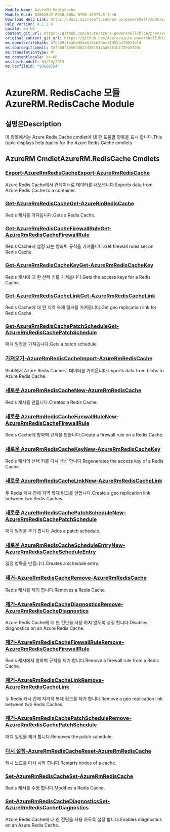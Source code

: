 ```yaml
---
Module Name: AzureRM.RedisCache
Module Guid: 820628d7-6938-488a-8760-43373a5ffce6
Download Help Link: https://docs.microsoft.com/en-us/powershell/module/azurerm.rediscache
Help Version: 4.1.2.0
Locale: en-US
content_git_url: https://github.com/Azure/azure-powershell/blob/preview/src/ResourceManager/RedisCache/Commands.RedisCache/help/AzureRM.RedisCache.md
original_content_git_url: https://github.com/Azure/azure-powershell/blob/preview/src/ResourceManager/RedisCache/Commands.RedisCache/help/AzureRM.RedisCache.md
ms.openlocfilehash: 47c469cfcabe95ee620c6fdecf1d55a479031afd
ms.sourcegitcommit: 43f4bdf2a59dd82fd881512aa9761bf72eb5703c
ms.translationtype: MT
ms.contentlocale: ko-KR
ms.lasthandoff: 04/23/2019
ms.locfileid: "93688754"
---
```

# <span data-ttu-id="ba243-101">AzureRM. RedisCache 모듈</span><span class="sxs-lookup"><span data-stu-id="ba243-101">AzureRM.RedisCache Module</span></span>
## <span data-ttu-id="ba243-102">설명은</span><span class="sxs-lookup"><span data-stu-id="ba243-102">Description</span></span>
<span data-ttu-id="ba243-103">이 항목에서는 Azure Redis Cache cmdlet에 대 한 도움말 항목을 표시 합니다.</span><span class="sxs-lookup"><span data-stu-id="ba243-103">This topic displays help topics for the Azure Redis Cache cmdlets.</span></span>

## <span data-ttu-id="ba243-104">AzureRM Cmdlet</span><span class="sxs-lookup"><span data-stu-id="ba243-104">AzureRM.RedisCache Cmdlets</span></span>
### [<span data-ttu-id="ba243-105">Export-AzureRmRedisCache</span><span class="sxs-lookup"><span data-stu-id="ba243-105">Export-AzureRmRedisCache</span></span>](Export-AzureRmRedisCache.md)
<span data-ttu-id="ba243-106">Azure Redis Cache에서 컨테이너로 데이터를 내보냅니다.</span><span class="sxs-lookup"><span data-stu-id="ba243-106">Exports data from Azure Redis Cache to a container.</span></span>

### [<span data-ttu-id="ba243-107">Get-AzureRmRedisCache</span><span class="sxs-lookup"><span data-stu-id="ba243-107">Get-AzureRmRedisCache</span></span>](Get-AzureRmRedisCache.md)
<span data-ttu-id="ba243-108">Redis 캐시를 가져옵니다.</span><span class="sxs-lookup"><span data-stu-id="ba243-108">Gets a Redis Cache.</span></span>

### [<span data-ttu-id="ba243-109">Get-AzureRmRedisCacheFirewallRule</span><span class="sxs-lookup"><span data-stu-id="ba243-109">Get-AzureRmRedisCacheFirewallRule</span></span>](Get-AzureRmRedisCacheFirewallRule.md)
<span data-ttu-id="ba243-110">Redis Cache에 설정 되는 방화벽 규칙을 가져옵니다.</span><span class="sxs-lookup"><span data-stu-id="ba243-110">Get firewall rules set on Redis Cache.</span></span>

### [<span data-ttu-id="ba243-111">Get-AzureRmRedisCacheKey</span><span class="sxs-lookup"><span data-stu-id="ba243-111">Get-AzureRmRedisCacheKey</span></span>](Get-AzureRmRedisCacheKey.md)
<span data-ttu-id="ba243-112">Redis 캐시에 대 한 선택 키를 가져옵니다.</span><span class="sxs-lookup"><span data-stu-id="ba243-112">Gets the access keys for a Redis Cache.</span></span>

### [<span data-ttu-id="ba243-113">Get-AzureRmRedisCacheLink</span><span class="sxs-lookup"><span data-stu-id="ba243-113">Get-AzureRmRedisCacheLink</span></span>](Get-AzureRmRedisCacheLink.md)
<span data-ttu-id="ba243-114">Redis Cache에 대 한 지역 복제 링크를 가져옵니다.</span><span class="sxs-lookup"><span data-stu-id="ba243-114">Get geo replication link for Redis Cache.</span></span>

### [<span data-ttu-id="ba243-115">Get-AzureRmRedisCachePatchSchedule</span><span class="sxs-lookup"><span data-stu-id="ba243-115">Get-AzureRmRedisCachePatchSchedule</span></span>](Get-AzureRmRedisCachePatchSchedule.md)
<span data-ttu-id="ba243-116">패치 일정을 가져옵니다.</span><span class="sxs-lookup"><span data-stu-id="ba243-116">Gets a patch schedule.</span></span>

### [<span data-ttu-id="ba243-117">가져오기-AzureRmRedisCache</span><span class="sxs-lookup"><span data-stu-id="ba243-117">Import-AzureRmRedisCache</span></span>](Import-AzureRmRedisCache.md)
<span data-ttu-id="ba243-118">Blob에서 Azure Redis Cache로 데이터를 가져옵니다.</span><span class="sxs-lookup"><span data-stu-id="ba243-118">Imports data from blobs to Azure Redis Cache.</span></span>

### [<span data-ttu-id="ba243-119">새로운 AzureRmRedisCache</span><span class="sxs-lookup"><span data-stu-id="ba243-119">New-AzureRmRedisCache</span></span>](New-AzureRmRedisCache.md)
<span data-ttu-id="ba243-120">Redis 캐시를 만듭니다.</span><span class="sxs-lookup"><span data-stu-id="ba243-120">Creates a Redis Cache.</span></span>

### [<span data-ttu-id="ba243-121">새로운 AzureRmRedisCacheFirewallRule</span><span class="sxs-lookup"><span data-stu-id="ba243-121">New-AzureRmRedisCacheFirewallRule</span></span>](New-AzureRmRedisCacheFirewallRule.md)
<span data-ttu-id="ba243-122">Redis Cache에 방화벽 규칙을 만듭니다.</span><span class="sxs-lookup"><span data-stu-id="ba243-122">Create a firewall rule on a Redis Cache.</span></span>

### [<span data-ttu-id="ba243-123">새로운 AzureRmRedisCacheKey</span><span class="sxs-lookup"><span data-stu-id="ba243-123">New-AzureRmRedisCacheKey</span></span>](New-AzureRmRedisCacheKey.md)
<span data-ttu-id="ba243-124">Redis 캐시의 선택 키를 다시 생성 합니다.</span><span class="sxs-lookup"><span data-stu-id="ba243-124">Regenerates the access key of a Redis Cache.</span></span>

### [<span data-ttu-id="ba243-125">새로운 AzureRmRedisCacheLink</span><span class="sxs-lookup"><span data-stu-id="ba243-125">New-AzureRmRedisCacheLink</span></span>](New-AzureRmRedisCacheLink.md)
<span data-ttu-id="ba243-126">두 Redis 캐시 간에 지역 복제 링크를 만듭니다.</span><span class="sxs-lookup"><span data-stu-id="ba243-126">Create a geo replication link between two Redis Caches.</span></span>

### [<span data-ttu-id="ba243-127">새로운 AzureRmRedisCachePatchSchedule</span><span class="sxs-lookup"><span data-stu-id="ba243-127">New-AzureRmRedisCachePatchSchedule</span></span>](New-AzureRmRedisCachePatchSchedule.md)
<span data-ttu-id="ba243-128">패치 일정을 추가 합니다.</span><span class="sxs-lookup"><span data-stu-id="ba243-128">Adds a patch schedule.</span></span>

### [<span data-ttu-id="ba243-129">새로운 AzureRmRedisCacheScheduleEntry</span><span class="sxs-lookup"><span data-stu-id="ba243-129">New-AzureRmRedisCacheScheduleEntry</span></span>](New-AzureRmRedisCacheScheduleEntry.md)
<span data-ttu-id="ba243-130">일정 항목을 만듭니다.</span><span class="sxs-lookup"><span data-stu-id="ba243-130">Creates a schedule entry.</span></span>

### [<span data-ttu-id="ba243-131">제거-AzureRmRedisCache</span><span class="sxs-lookup"><span data-stu-id="ba243-131">Remove-AzureRmRedisCache</span></span>](Remove-AzureRmRedisCache.md)
<span data-ttu-id="ba243-132">Redis 캐시를 제거 합니다.</span><span class="sxs-lookup"><span data-stu-id="ba243-132">Removes a Redis Cache.</span></span>

### [<span data-ttu-id="ba243-133">제거-AzureRmRedisCacheDiagnostics</span><span class="sxs-lookup"><span data-stu-id="ba243-133">Remove-AzureRmRedisCacheDiagnostics</span></span>](Remove-AzureRmRedisCacheDiagnostics.md)
<span data-ttu-id="ba243-134">Azure Redis Cache에 대 한 진단을 사용 하지 않도록 설정 합니다.</span><span class="sxs-lookup"><span data-stu-id="ba243-134">Disables diagnostics on an Azure Redis Cache.</span></span>

### [<span data-ttu-id="ba243-135">제거-AzureRmRedisCacheFirewallRule</span><span class="sxs-lookup"><span data-stu-id="ba243-135">Remove-AzureRmRedisCacheFirewallRule</span></span>](Remove-AzureRmRedisCacheFirewallRule.md)
<span data-ttu-id="ba243-136">Redis 캐시에서 방화벽 규칙을 제거 합니다.</span><span class="sxs-lookup"><span data-stu-id="ba243-136">Remove a firewall rule from a Redis Cache.</span></span>

### [<span data-ttu-id="ba243-137">제거-AzureRmRedisCacheLink</span><span class="sxs-lookup"><span data-stu-id="ba243-137">Remove-AzureRmRedisCacheLink</span></span>](Remove-AzureRmRedisCacheLink.md)
<span data-ttu-id="ba243-138">두 Redis 캐시 간에 지리적 복제 링크를 제거 합니다.</span><span class="sxs-lookup"><span data-stu-id="ba243-138">Remove a geo replication link between two Redis Caches.</span></span>

### [<span data-ttu-id="ba243-139">제거-AzureRmRedisCachePatchSchedule</span><span class="sxs-lookup"><span data-stu-id="ba243-139">Remove-AzureRmRedisCachePatchSchedule</span></span>](Remove-AzureRmRedisCachePatchSchedule.md)
<span data-ttu-id="ba243-140">패치 일정을 제거 합니다.</span><span class="sxs-lookup"><span data-stu-id="ba243-140">Removes the patch schedule.</span></span>

### [<span data-ttu-id="ba243-141">다시 설정-AzureRmRedisCache</span><span class="sxs-lookup"><span data-stu-id="ba243-141">Reset-AzureRmRedisCache</span></span>](Reset-AzureRmRedisCache.md)
<span data-ttu-id="ba243-142">캐시 노드를 다시 시작 합니다.</span><span class="sxs-lookup"><span data-stu-id="ba243-142">Restarts nodes of a cache.</span></span>

### [<span data-ttu-id="ba243-143">Set-AzureRmRedisCache</span><span class="sxs-lookup"><span data-stu-id="ba243-143">Set-AzureRmRedisCache</span></span>](Set-AzureRmRedisCache.md)
<span data-ttu-id="ba243-144">Redis 캐시를 수정 합니다.</span><span class="sxs-lookup"><span data-stu-id="ba243-144">Modifies a Redis Cache.</span></span>

### [<span data-ttu-id="ba243-145">Set-AzureRmRedisCacheDiagnostics</span><span class="sxs-lookup"><span data-stu-id="ba243-145">Set-AzureRmRedisCacheDiagnostics</span></span>](Set-AzureRmRedisCacheDiagnostics.md)
<span data-ttu-id="ba243-146">Azure Redis Cache에 대 한 진단을 사용 하도록 설정 합니다.</span><span class="sxs-lookup"><span data-stu-id="ba243-146">Enables diagnostics on an Azure Redis Cache.</span></span>

